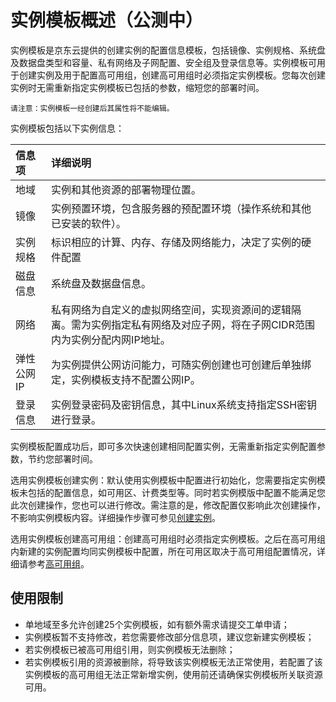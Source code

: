 # 实例模板概述（公测中）
实例模板是京东云提供的创建实例的配置信息模板，包括镜像、实例规格、系统盘及数据盘类型和容量、私有网络及子网配置、安全组及登录信息等。实例模板可用于创建实例及用于配置高可用组，创建高可用组时必须指定实例模板。您每次创建实例时无需重新指定实例模板已包括的参数，缩短您的部署时间。
	
	请注意：实例模板一经创建后其属性将不能编辑。

实例模板包括以下实例信息：

信息项|详细说明
:---|:---
地域|实例和其他资源的部署物理位置。
镜像|实例预置环境，包含服务器的预配置环境（操作系统和其他已安装的软件）。
实例规格|标识相应的计算、内存、存储及网络能力，决定了实例的硬件配置
磁盘信息|系统盘及数据盘信息。
网络|私有网络为自定义的虚拟网络空间，实现资源间的逻辑隔离。需为实例指定私有网络及对应子网，将在子网CIDR范围内为实例分配内网IP地址。
弹性公网IP|为实例提供公网访问能力，可随实例创建也可创建后单独绑定，实例模板支持不配置公网IP。
登录信息|实例登录密码及密钥信息，其中Linux系统支持指定SSH密钥进行登录。

实例模板配置成功后，即可多次快速创建相同配置实例，无需重新指定实例配置参数，节约您部署时间。

选用实例模板创建实例：默认使用实例模板中配置进行初始化，您需要指定实例模板未包括的配置信息，如可用区、计费类型等。同时若实例模版中配置不能满足您此次创建操作，您也可以进行修改。需注意的是，修改配置仅影响此次创建操作，不影响实例模板内容。详细操作步骤可参见[创建实例](../Instance/Create-Instance.md)。

选用实例模板创建高可用组：创建高可用组时必须指定实例模板。之后在高可用组内新建的实例配置均同实例模板中配置，所在可用区取决于高可用组配置情况，详细请参考[高可用组](../../../Availability-Group/Introduction/Product-Overview.md)。

## 使用限制

* 单地域至多允许创建25个实例模板，如有额外需求请提交工单申请；
* 实例模板暂不支持修改，若您需要修改部分信息项，建议您新建实例模板；
* 若实例模板已被高可用组引用，则实例模板无法删除；
* 若实例模板引用的资源被删除，将导致该实例模板无法正常使用，若配置了该实例模板的高可用组无法正常新增实例，使用前还请确保实例模板所关联资源可用。

